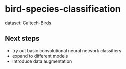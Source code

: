 # bird-species-classification

dataset: Caltech-Birds  

## Next steps
- try out basic convolutional neural network classifiers
- expand to different models
- introduce data augmentation
